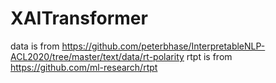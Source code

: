 # XAITransformer

data is from https://github.com/peterbhase/InterpretableNLP-ACL2020/tree/master/text/data/rt-polarity
rtpt is from https://github.com/ml-research/rtpt
